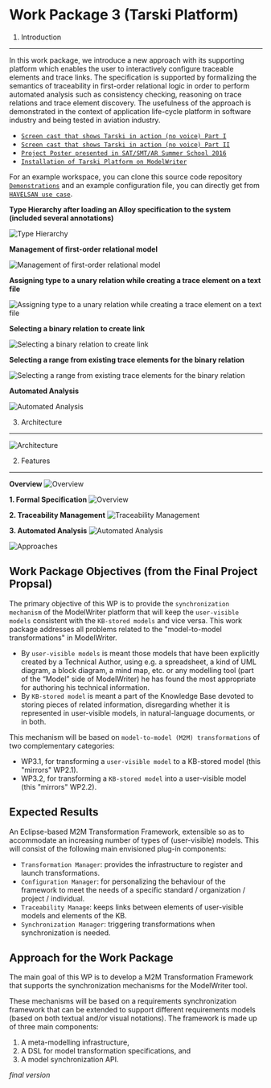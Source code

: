 Work Package 3 (Tarski Platform)
===
1. Introduction
---

 In this work package, we introduce a new approach with its supporting platform which enables the user to interactively configure traceable elements and trace links. The specification is supported by formalizing the semantics of traceability in first-order relational logic in order to perform automated analysis such as consistency checking, reasoning on trace relations and trace element discovery. The usefulness of the approach is demonstrated in the context of application life-cycle platform in software industry and being tested in aviation industry.
 
 * [`Screen cast that shows Tarski in action (no voice) Part I`](https://youtu.be/VJaRgDFgFC0)
 * [`Screen cast that shows Tarski in action (no voice) Part II`](https://youtu.be/kKu8OiVpkEs)
 * [`Project Poster presented in SAT/SMT/AR Summer School 2016`](https://github.com/ModelWriter/WP3/blob/master/Figures/Tarski_SummerSchool_Poster.pdf) 
 * [`Installation of Tarski Platform on ModelWriter`](https://youtu.be/NE7hESkaLCo)

For an example workspace, you can clone this source code repository [`Demonstrations`](https://github.com/ModelWriter/Demonstrations) and an example configuration file, you can directly get from [`HAVELSAN use case`](https://goo.gl/8Zqxi8).

**Type Hierarchy after loading an Alloy specification to the system (included several annotations)**

![Type Hierarchy](https://github.com/ModelWriter/WP3/raw/master/Screenshots/RelationNames.png)

**Management of first-order relational model**

![Management of first-order relational model](https://github.com/ModelWriter/WP3/raw/master/Screenshots/ModelManagement.png)

**Assigning type to a unary relation while creating a trace element on a text file**

![Assigning type to a unary relation while creating a trace element on a text file](https://github.com/ModelWriter/WP3/blob/master/Screenshots/AssigningTypes.png)

**Selecting a binary relation to create link**

![Selecting a binary relation to create link](https://github.com/ModelWriter/WP3/raw/master/Screenshots/SelectingBinaryRelation.png)

**Selecting a range from existing trace elements for the binary relation**

![Selecting a range from existing trace elements for the binary relation](https://github.com/ModelWriter/WP3/raw/master/Screenshots/SelectingRangeForAssigningTypes.png)

**Automated Analysis**

![Automated Analysis](https://github.com/ModelWriter/WP3/raw/master/Screenshots/automatedAnalysis.png)

3. Architecture
---

![Architecture](https://github.com/ModelWriter/WP3/raw/master/Figures/Tarski%20Architecture.png)

2. Features
---

**Overview**
![Overview](https://github.com/ModelWriter/WP3/raw/master/Figures/Tarski%20Features%20-%20Intorduction.png)

**1. Formal Specification**
![Overview](https://github.com/ModelWriter/WP3/raw/master/Figures/Formal%20Specification%201.png)

**2. Traceability Management**
![Traceability Management](https://github.com/ModelWriter/WP3/raw/master/Figures/Traceability%20Management.png)

**3. Automated Analysis**
![Automated Analysis](https://github.com/ModelWriter/WP3/raw/master/Figures/Automated%20Analysis.png)

![Approaches](https://github.com/ModelWriter/WP3/raw/master/Figures/Reasoning%20Approches%20using%20solvers.png)

Work Package Objectives (from the Final Project Propsal)
---

The primary objective of this WP is to provide the `synchronization mechanism` of the ModelWriter platform that will keep the `user-visible models` consistent with the `KB-stored models` and vice versa. This work package addresses all problems related to the "model-to-model transformations" in ModelWriter.

* By `user-visible models` is meant those models that have been explicitly created by a Technical Author, using e.g. a spreadsheet, a kind of UML diagram, a block diagram, a mind map, etc. or any modelling tool (part of the “Model” side of ModelWriter) he has found the most appropriate for authoring his technical information. 
* By `KB-stored model` is meant a part of the Knowledge Base devoted to storing pieces of related information, disregarding whether it is represented in user-visible models, in natural-language documents, or in both.

This mechanism will be based on `model-to-model (M2M) transformations` of two complementary categories:

* WP3.1, for transforming a `user-visible model` to a KB-stored model (this "mirrors" WP2.1).
* WP3.2, for transforming a `KB-stored model` into a user-visible model (this "mirrors" WP2.2).



Expected Results
---

An Eclipse-based M2M Transformation Framework, extensible so as to accommodate an increasing number of types of (user-visible) models. This will consist of the following main envisioned plug-in components:

* `Transformation Manager`: provides the infrastructure to register and launch transformations.
* `Configuration Manager`: for personalizing the behaviour of the framework to meet the needs of a specific standard / organization / project / individual.
* `Traceability Manage`: keeps links between elements of user-visible models and elements of the KB.
* `Synchronization Manager`: triggering transformations when synchronization is needed.

Approach for the Work Package
---

The main goal of this WP is to develop a M2M Transformation Framework that supports the synchronization mechanisms for the ModelWriter tool.

These mechanisms will be based on a requirements synchronization framework that can be extended to support different requirements models (based on both textual and/or visual notations). The framework is made up of three main components: 

 1.	A meta-modelling infrastructure, 
 2.	A DSL for model transformation specifications, and 
 3.	A model synchronization API. 

*final version*
